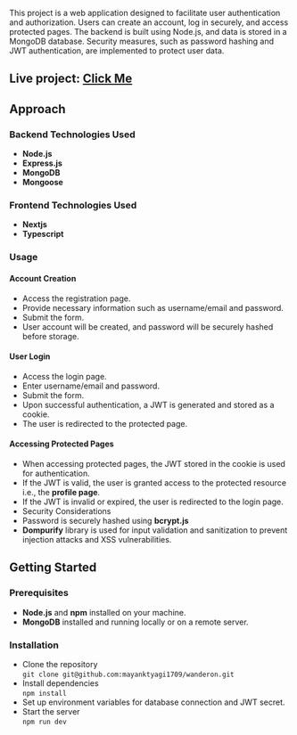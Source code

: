 This project is a web application designed to facilitate user authentication and authorization. Users can create an account, log in securely, and access protected pages. The backend is built using Node.js, and data is stored in a MongoDB database. Security measures, such as password hashing and JWT authentication, are implemented to protect user data.

## Live project: [Click Me](wanderon-five.vercel.app)

## Approach

### Backend Technologies Used

- **Node.js**
- **Express.js**
- **MongoDB**
- **Mongoose**

### Frontend Technologies Used

- **Nextjs**
- **Typescript** 

### Usage
#### Account Creation
- Access the registration page.
- Provide necessary information such as username/email and password.
- Submit the form.
- User account will be created, and password will be securely hashed before storage.
#### User Login
- Access the login page.
- Enter username/email and password.
- Submit the form.
- Upon successful authentication, a JWT is generated and stored as a cookie.
- The user is redirected to the protected page.
#### Accessing Protected Pages
- When accessing protected pages, the JWT stored in the cookie is used for authentication.
- If the JWT is valid, the user is granted access to the protected resource i.e., the **profile page**.
- If the JWT is invalid or expired, the user is redirected to the login page.
- Security Considerations
- Password is securely hashed using **bcrypt.js**
- **Dompurify** library is used for input validation and sanitization to prevent injection attacks and XSS vulnerabilities.

## Getting Started

### Prerequisites

- **Node.js** and **npm** installed on your machine.
- **MongoDB** installed and running locally or on a remote server.

### Installation
- Clone the repository <br>
```git clone git@github.com:mayanktyagi1709/wanderon.git```
- Install dependencies <br>
```npm install```
- Set up environment variables for database connection and JWT secret.
- Start the server <br>
```npm run dev```
